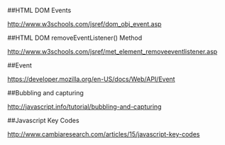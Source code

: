 ##HTML DOM Events

http://www.w3schools.com/jsref/dom_obj_event.asp

##HTML DOM removeEventListener() Method

http://www.w3schools.com/jsref/met_element_removeeventlistener.asp

##Event

https://developer.mozilla.org/en-US/docs/Web/API/Event

##Bubbling and capturing

http://javascript.info/tutorial/bubbling-and-capturing

##Javascript Key Codes

http://www.cambiaresearch.com/articles/15/javascript-key-codes

